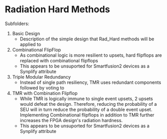 # Radiation Hard Methods


Subfolders:

1. Basic Design
    * Description of the simple design that Rad_Hard methods will be applied to
2. Combinational FlipFlop
    * As combinational logic is more resilient to upsets, hard flipflops are replaced with combinational flipflops
    * This appears to be unsuported for Smartfusion2 devices as a Synplify attribute
3. Triple Modular Redundancy
    * Instead of single path resiliency, TMR uses redundant components followed by voting to 
4. TMR with Combination Flipflop
    * While TMR is logically immune to single event upsets, 2 upsets would defeat the design. Therefore, reducing the probability of a SEU will in turn reduce the probability of a double event upset. Implementing Combinational flipflops in addition to TMR further increases the FPGA design's radiation hardness.
    * This appears to be unsuported for Smartfusion2 devices as a Synplify attribute

